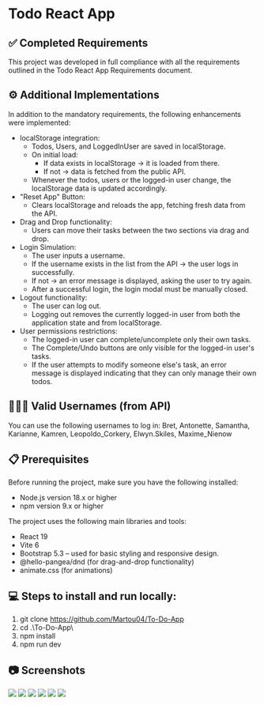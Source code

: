 # Todo React App
## ✅ Completed Requirements
This project was developed in full compliance with all the requirements outlined in the Todo React App Requirements document.

## ⚙️ Additional Implementations
In addition to the mandatory requirements, the following enhancements were implemented:

* localStorage integration:
  * Todos, Users, and LoggedInUser are saved in localStorage.
  * On initial load:
    * If data exists in localStorage → it is loaded from there.
    * If not → data is fetched from the public API.
  * Whenever the todos, users or the logged-in user change, the localStorage data is updated accordingly.
* "Reset App" Button:
  * Clears localStorage and reloads the app, fetching fresh data from the API.
* Drag and Drop functionality:
  * Users can move their tasks between the two sections via drag and drop.
* Login Simulation:
  * The user inputs a username.
  * If the username exists in the list from the API → the user logs in successfully.
  * If not → an error message is displayed, asking the user to try again.
  * After a successful login, the login modal must be manually closed.
* Logout functionality:
  * The user can log out.
  * Logging out removes the currently logged-in user from both the application state and from localStorage.
* User permissions restrictions:
  * The logged-in user can complete/uncomplete only their own tasks.
  * The Complete/Undo buttons are only visible for the logged-in user's tasks.
  * If the user attempts to modify someone else's task, an error message is displayed indicating that they can only manage their own todos.

## 🙍🏻‍♂️ Valid Usernames (from API)
You can use the following usernames to log in:
Bret, Antonette, Samantha, Karianne, Kamren, Leopoldo_Corkery, Elwyn.Skiles, Maxime_Nienow

## 📋 Prerequisites
Before running the project, make sure you have the following installed:
 * Node.js version 18.x or higher
 * npm version 9.x or higher
   
The project uses the following main libraries and tools:
  * React 19
  * Vite 6
  * Bootstrap 5.3 – used for basic styling and responsive design.
  * @hello-pangea/dnd (for drag-and-drop functionality)
  * animate.css (for animations)

## 💻 Steps to install and run locally:
1) git clone https://github.com/Martou04/To-Do-App
2) cd .\To-Do-App\
3) npm install
4) npm run dev



## :camera: Screenshots ##
<img src="https://github.com/Martou04/To-Do-App-Gallery/blob/main/Screenshot1.png?raw=true">
<img src="https://github.com/Martou04/To-Do-App-Gallery/blob/main/Screenshot2.png?raw=true">
<img src="https://github.com/Martou04/To-Do-App-Gallery/blob/main/Screenshot3.png?raw=true">
<img src="https://github.com/Martou04/To-Do-App-Gallery/blob/main/Screenshot4.png?raw=true">
<img src="https://github.com/Martou04/To-Do-App-Gallery/blob/main/Screenshot5.png?raw=true">
<img src="https://github.com/Martou04/To-Do-App-Gallery/blob/main/Screenshot6.png?raw=true">
